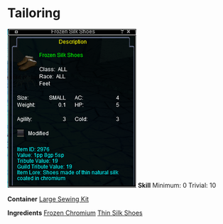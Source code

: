 <!-- TITLE: Frozen Silk Shoes -->
<!-- SUBTITLE: Made of spider silk soaked in chromium -->

# Tailoring
![Frozen Silk Shoes](/uploads/tailoring/frozen-silk-shoes.png "Frozen Silk Shoes")
**Skill**
Minimum: 0
Trivial: 10

**Container**
[Large Sewing Kit](large-sewing-kit)

**Ingredients**
[Frozen Chromium](frozen-chromium)
[Thin Silk Shoes](thin-silk-shoes)
